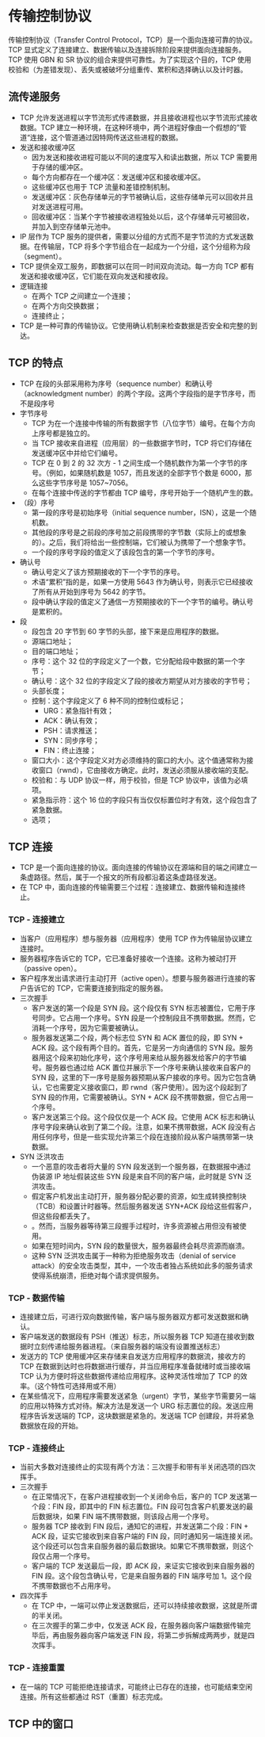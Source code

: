 # 传输控制协议
传输控制协议（Transfer Control Protocol，TCP）是一个面向连接可靠的协议。TCP 显式定义了连接建立、数据传输以及连接拆除阶段来提供面向连接服务。TCP 使用 GBN 和 SR 协议的组合来提供可靠性。为了实现这个目的，TCP 使用校验和（为差错发现）、丢失或被破坏分组重传、累积和选择确认以及计时器。

## 流传递服务
+ TCP 允许发送进程以字节流形式传递数据，并且接收进程也以字节流形式接收数据。TCP 建立一种环境，在这种环境中，两个进程好像由一个假想的”管道“连接，这个管道通过因特网传送这些进程的数据。
+ 发送和接收缓冲区
  + 因为发送和接收进程可能以不同的速度写入和读出数据，所以 TCP 需要用于存储的缓冲区。
  + 每个方向都存在一个缓冲区：发送缓冲区和接收缓冲区。
  + 这些缓冲区也用于 TCP 流量和差错控制机制。
  + 发送缓冲区：灰色存储单元的字节被确认后，这些存储单元可以回收并且对发送进程可用。
  + 回收缓冲区：当某个字节被接收进程独处以后，这个存储单元可被回收，并加入到空存储单元池中。
+ IP 层作为 TCP 服务的提供者，需要以分组的方式而不是字节流的方式发送数据。在传输层，TCP 将多个字节组合在一起成为一个分组，这个分组称为段（segment）。
+ TCP 提供全双工服务，即数据可以在同一时间双向流动。每一方向 TCP 都有发送和接收缓冲区，它们能在双向发送和接收段。
+ 逻辑连接
  + 在两个 TCP 之间建立一个连接；
  + 在两个方向交换数据；
  + 连接终止；
+ TCP 是一种可靠的传输协议。它使用确认机制来检查数据是否安全和完整的到达。

## TCP 的特点
+ TCP 在段的头部采用称为序号（sequence number）和确认号（acknowledgment number）的两个字段。这两个字段指的是字节序号，而不是段序号
+ 字节序号
  + TCP 为在一个连接中传输的所有数据字节（八位字节）编号。在每个方向上序号都是独立的。
  + 当 TCP 接收来自进程（应用层）的一些数据字节时，TCP 将它们存储在发送缓冲区中并给它们编号。
  + TCP 在 0 到 2 的 32 次方 - 1 之间生成一个随机数作为第一个字节的序号。（例如，如果随机数是 1057，而且发送的全部字节个数是 6000，那么这些字节序号是 1057~7056。
  + 在每个连接中传送的字节都由 TCP 编号，序号开始于一个随机产生的数。
+ （段）序号
  + 第一段的序号是初始序号（initial sequence number，ISN），这是一个随机数。
  + 其他段的序号是之前段的序号加之前段携带的字节数（实际上的或想象的）。之后，我们将给出一些控制端，它们被认为携带了一个想象字节。
  + 一个段的序号字段的值定义了该段包含的第一个字节的序号。
+ 确认号
  + 确认号定义了该方预期接收的下一个字节的序号。
  + 术语“累积”指的是，如果一方使用 5643 作为确认号，则表示它已经接收了所有从开始到序号为 5642 的字节。
  + 段中确认字段的值定义了通信一方预期接收的下一个字节的编号。确认号是累积的。
+ 段
  + 段包含 20 字节到 60 字节的头部，接下来是应用程序的数据。
  + 源端口地址；
  + 目的端口地址；
  + 序号：这个 32 位的字段定义了一个数，它分配给段中数据的第一个字节；
  + 确认号：这个 32 位的字段定义了段的接收方期望从对方接收的字节号；
  + 头部长度；
  + 控制：这个字段定义了 6 种不同的控制位或标记；
    + URG：紧急指针有效；
    + ACK：确认有效；
    + PSH：请求推送；
    + SYN：同步序号；
    + FIN：终止连接；
  + 窗口大小：这个字段定义对方必须维持的窗口的大小。这个值通常称为接收窗口（rwnd），它由接收方确定。此时，发送必须服从接收端的支配。
  + 校验和：与 UDP 协议一样，用于校验，但是 TCP 协议中，该值为必填项。
  + 紧急指示符：这个 16 位的字段只有当仅仅标置位时才有效，这个段包含了紧急数据。
  + 选项；
  
## TCP 连接
+ TCP 是一个面向连接的协议。面向连接的传输协议在源端和目的端之间建立一条虚路径。然后，属于一个报文的所有段都沿着这条虚路径发送。
+ 在 TCP 中，面向连接的传输需要三个过程：连接建立、数据传输和连接终止。

### TCP - 连接建立
+ 当客户（应用程序）想与服务器（应用程序）使用 TCP 作为传输层协议建立连接时。
+ 服务器程序告诉它的 TCP，它已准备好接收一个连接。这称为被动打开（passive open）。
+ 客户程序发出请求进行主动打开（active open）。想要与服务器进行连接的客户告诉它的 TCP，它需要连接到指定的服务器。
+ 三次握手
  + 客户发送的第一个段是 SYN 段。这个段仅有 SYN 标志被置位，它用于序号同步。它占用一个序号。SYN 段是一个控制段且不携带数据。然而，它消耗一个序号，因为它需要被确认。
  + 服务器发送第二个段，两个标志位 SYN 和 ACK 置位的段，即 SYN + ACK 段。这个段有两个目的。首先，它是另一方向通信的 SYN 段。服务器用这个段来初始化序号，这个序号用来给从服务器发给客户的字节编号。服务器也通过给 ACK 置位并展示下一个序号来确认接收来自客户的 SYN 段，这里的下一序号是服务器预期从客户接收的序号。因为它包含确认，它也需要定义接收窗口，即 rwnd（客户使用）。因为这个段起到了 SYN 段的作用，它需要被确认。SYN + ACK 段不携带数据，但它占用一个序号。
  + 客户发送第三个段。这个段仅仅是一个 ACK 段。它使用 ACK 标志和确认序号字段来确认收到了第二个段。注意，如果不携带数据，ACK 段没有占用任何序号，但是一些实现允许第三个段在连接阶段从客户端携带第一块数据。
+ SYN 泛洪攻击
  + 一个恶意的攻击者将大量的 SYN 段发送到一个服务器，在数据报中通过伪装源 IP 地址假装这些 SYN 段是来自不同的客户端，此时就是 SYN 泛洪攻击。
  + 假定客户机发出主动打开，服务器分配必要的资源，如生成转换控制块（TCB）和设置计时器等。然后服务器发送 SYN+ACK 段给这些假客户，但这些段都丢失了。
  + 。然而，当服务器等待第三段握手过程时，许多资源被占用但没有被使用。
  + 如果在短时间内，SYN 段的数量很大，服务器最终会耗尽资源而崩溃。
  + 这种 SYN 泛洪攻击属于一种称为拒绝服务攻击（denial of service attack）的安全攻击类型，其中，一个攻击者独占系统如此多的服务请求使得系统崩溃，拒绝对每个请求提供服务。

### TCP - 数据传输
+ 连接建立后，可进行双向数据传输，客户端与服务器双方都可发送数据和确认。
+ 客户端发送的数据段有 PSH（推送）标志，所以服务器 TCP 知道在接收到数据时立刻传递给服务器进程。（来自服务器的端没有设置推送标志）
+ 发送方的 TCP 使用缓冲区来存储来自发送方应用程序的数据流，接收方的 TCP 在数据到达时也将数据进行缓存，并当应用程序准备就绪时或当接收端 TCP 认为方便时将这些数据传递给应用程序。这种灵活性增加了 TCP 的效率。（这个特性可选择用或不用）
+ 在某些情况下，应用程序需要发送紧急（urgent）字节，某些字节需要另一端的应用以特殊方式对待。解决方法是发送一个 URG 标志置位的段。发送应用程序告诉发送端的 TCP，这块数据是紧急的。发送端 TCP 创建段，并将紧急数据放在段的开始。

### TCP - 连接终止
+ 当前大多数对连接终止的实现有两个方法：三次握手和带有半关闭选项的四次挥手。
+ 三次握手
  + 在正常情况下，在客户进程接收到一个关闭命令后，客户的 TCP 发送第一个段：FIN 段，即其中的 FIN 标志置位。FIN 段可包含客户机要发送的最后数据块，如果 FIN 端不携带数据，则该段占用一个序号。
  + 服务器 TCP 接收到 FIN 段后，通知它的进程，并发送第二个段：FIN + ACK 段，证实它接收到来自客户端的 FIN 段，同时通知另一端连接关闭。这个段还可以包含来自服务器的最后数据块。如果它不携带数据，则这个段仅占用一个序号。
  + 客户端的 TCP 发送最后一段，即 ACK 段，来证实它接收到来自服务器的 FIN 段。这个段包含确认号，它是来自服务器的 FIN 端序号加 1。这个段不携带数据也不占用序号。
+ 四次挥手
  + 在 TCP 中，一端可以停止发送数据后，还可以持续接收数据，这就是所谓的半关闭。
  + 在三次握手的第二步中，仅发送 ACK 段，在服务器向客户端数据传输完毕后，再由服务器向客户端发送 FIN 段，将第二步拆解成两两步，就是四次挥手。

### TCP - 连接重置
- 在一端的 TCP 可能拒绝连接请求，可能终止已存在的连接，也可能结束空闲连接。所有这些都通过 RST（重置）标志完成。

## TCP 中的窗口
